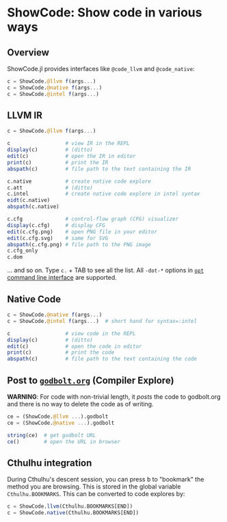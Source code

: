 # ShowCode: Show code in various ways

## Overview

ShowCode.jl provides interfaces like `@code_llvm` and `@code_native`:

```julia
c = ShowCode.@llvm f(args...)
c = ShowCode.@native f(args...)
c = ShowCode.@intel f(args...)
```

## LLVM IR

```julia
c = ShowCode.@llvm f(args...)

c                  # view IR in the REPL
display(c)         # (ditto)
edit(c)            # open the IR in editor
print(c)           # print the IR
abspath(c)         # file path to the text containing the IR

c.native           # create native code explore
c.att              # (ditto)
c.intel            # create native code explore in intel syntax
eidt(c.native)
abspath(c.native)

c.cfg              # control-flow graph (CFG) visualizer
display(c.cfg)     # display CFG
edit(c.cfg.png)    # open PNG file in your editor
edit(c.cfg.svg)    # same for SVG
abspath(c.cfg.png) # file path to the PNG image
c.cfg_only
c.dom
```

... and so on.  Type `c.` + TAB to see all the list.  All `-dot-*`
options in
[`opt` command line interface](https://llvm.org/docs/Passes.html) are
supported.

## Native Code

```julia
c = ShowCode.@native f(args...)
c = ShowCode.@intel f(args...)  # short hand for syntax=:intel

c                  # view code in the REPL
display(c)         # (ditto)
edit(c)            # open the code in editor
print(c)           # print the code
abspath(c)         # file path to the text containing the code
```

## Post to [`godbolt.org`](https://godbolt.org/) (Compiler Explore)

**WARNING**: For code with non-trivial length, it *posts* the code to
godbolt.org and there is no way to delete the code as of writing.

```julia
ce = (ShowCode.@llvm ...).godbolt
ce = (ShowCode.@native ...).godbolt

string(ce)  # get godbolt URL
ce()        # open the URL in browser
```

## Cthulhu integration

During Cthulhu's descent session, you can press <kbd>b</kbd> to
"bookmark" the method you are browsing.  This is stored in the global
variable `Cthulhu.BOOKMARKS`.  This can be converted to code explores
by:

```julia
c = ShowCode.llvm(Cthulhu.BOOKMARKS[END])
c = ShowCode.native(Cthulhu.BOOKMARKS[END])
```
